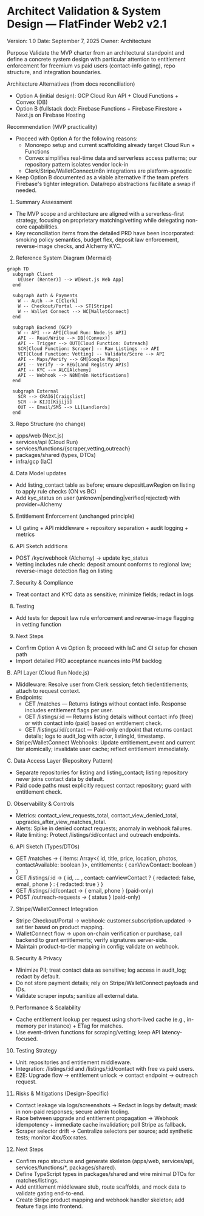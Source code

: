# Architect Validation & System Design — FlatFinder Web2 v2.1

Version: 1.0
Date: September 7, 2025
Owner: Architecture

Purpose
Validate the MVP charter from an architectural standpoint and define a concrete system design with particular attention to entitlement enforcement for freemium vs paid users (contact-info gating), repo structure, and integration boundaries.

Architecture Alternatives (from docs reconciliation)
- Option A (initial design): GCP Cloud Run API + Cloud Functions + Convex (DB)
- Option B (fullstack doc): Firebase Functions + Firebase Firestore + Next.js on Firebase Hosting

Recommendation (MVP practicality)
- Proceed with Option A for the following reasons:
  - Monorepo setup and current scaffolding already target Cloud Run + Functions
  - Convex simplifies real-time data and serverless access patterns; our repository pattern isolates vendor lock-in
  - Clerk/Stripe/WalletConnect/n8n integrations are platform-agnostic
- Keep Option B documented as a viable alternative if the team prefers Firebase's tighter integration. Data/repo abstractions facilitate a swap if needed.

1) Summary Assessment
- The MVP scope and architecture are aligned with a serverless-first strategy, focusing on proprietary matching/vetting while delegating non-core capabilities.
- Key reconciliation items from the detailed PRD have been incorporated: smoking policy semantics, budget flex, deposit law enforcement, reverse-image checks, and Alchemy KYC.

2) Reference System Diagram (Mermaid)
```mermaid
graph TD
  subgraph Client
    U[User (Renter)] --> W[Next.js Web App]
  end

  subgraph Auth & Payments
    W -- Auth --> C[Clerk]
    W -- Checkout/Portal --> ST[Stripe]
    W -- Wallet Connect --> WC[WalletConnect]
  end

  subgraph Backend (GCP)
    W -- API --> API[Cloud Run: Node.js API]
    API -- Read/Write --> DB[(Convex)]
    API -- Trigger --> OUT[Cloud Function: Outreach]
    SCR[Cloud Function: Scraper] -- Raw Listings --> API
    VET[Cloud Function: Vetting] -- Validate/Score --> API
    API -- Maps/Verify --> GM[Google Maps]
    API -- Verify --> REG[Land Registry APIs]
    API -- KYC --> ALC[Alchemy]
    API -- Webhook --> N8N[n8n Notifications]
  end

  subgraph External
    SCR --> CRAIG[Craigslist]
    SCR --> KIJI[Kijiji]
    OUT -- Email/SMS --> LL[Landlords]
  end
```

3) Repo Structure (no change)
- apps/web (Next.js)
- services/api (Cloud Run)
- services/functions/{scraper,vetting,outreach}
- packages/shared (types, DTOs)
- infra/gcp (IaC)

4) Data Model updates
- Add listing_contact table as before; ensure depositLawRegion on listing to apply rule checks (ON vs BC)
- Add kyc_status on user (unknown|pending|verified|rejected) with provider=Alchemy

5) Entitlement Enforcement (unchanged principle)
- UI gating + API middleware + repository separation + audit logging + metrics

6) API Sketch additions
- POST /kyc/webhook (Alchemy) → update kyc_status
- Vetting includes rule check: deposit amount conforms to regional law; reverse-image detection flag on listing

7) Security & Compliance
- Treat contact and KYC data as sensitive; minimize fields; redact in logs

8) Testing
- Add tests for deposit law rule enforcement and reverse-image flagging in vetting function

9) Next Steps
- Confirm Option A vs Option B; proceed with IaC and CI setup for chosen path
- Import detailed PRD acceptance nuances into PM backlog

B. API Layer (Cloud Run Node.js)
- Middleware: Resolve user from Clerk session; fetch tier/entitlements; attach to request context.
- Endpoints:
  - GET /matches — Returns listings without contact info. Response includes entitlement flags per user.
  - GET /listings/:id — Returns listing details without contact info (free) or with contact info (paid) based on entitlement check.
  - GET /listings/:id/contact — Paid-only endpoint that returns contact details; logs to audit_log with actor, listingId, timestamp.
- Stripe/WalletConnect Webhooks: Update entitlement_event and current tier atomically; invalidate user cache; reflect entitlement immediately.

C. Data Access Layer (Repository Pattern)
- Separate repositories for listing and listing_contact; listing repository never joins contact data by default.
- Paid code paths must explicitly request contact repository; guard with entitlement check.

D. Observability & Controls
- Metrics: contact_view_requests_total, contact_view_denied_total, upgrades_after_view_matches_total.
- Alerts: Spike in denied contact requests; anomaly in webhook failures.
- Rate limiting: Protect /listings/:id/contact and outreach endpoints.

6) API Sketch (Types/DTOs)
- GET /matches → { items: Array<{ id, title, price, location, photos, contactAvailable: boolean }>, entitlements: { canViewContact: boolean } }
- GET /listings/:id → { id, ... , contact: canViewContact ? { redacted: false, email, phone } : { redacted: true } }
- GET /listings/:id/contact → { email, phone } (paid-only)
- POST /outreach-requests → { status } (paid-only)

7) Stripe/WalletConnect Integration
- Stripe Checkout/Portal → webhook: customer.subscription.updated → set tier based on product mapping.
- WalletConnect flow → upon on-chain verification or purchase, call backend to grant entitlements; verify signatures server-side.
- Maintain product-to-tier mapping in config; validate on webhook.

8) Security & Privacy
- Minimize PII; treat contact data as sensitive; log access in audit_log; redact by default.
- Do not store payment details; rely on Stripe/WalletConnect payloads and IDs.
- Validate scraper inputs; sanitize all external data.

9) Performance & Scalability
- Cache entitlement lookup per request using short-lived cache (e.g., in-memory per instance) + ETag for matches.
- Use event-driven functions for scraping/vetting; keep API latency-focused.

10) Testing Strategy
- Unit: repositories and entitlement middleware.
- Integration: /listings/:id and /listings/:id/contact with free vs paid users.
- E2E: Upgrade flow → entitlement unlock → contact endpoint → outreach request.

11) Risks & Mitigations (Design-Specific)
- Contact leakage via logs/screenshots → Redact in logs by default; mask in non-paid responses; secure admin tooling.
- Race between upgrade and entitlement propagation → Webhook idempotency + immediate cache invalidation; poll Stripe as fallback.
- Scraper selector drift → Centralize selectors per source; add synthetic tests; monitor 4xx/5xx rates.

12) Next Steps
- Confirm repo structure and generate skeleton (apps/web, services/api, services/functions/*, packages/shared).
- Define TypeScript types in packages/shared and wire minimal DTOs for matches/listings.
- Add entitlement middleware stub, route scaffolds, and mock data to validate gating end-to-end.
- Create Stripe product mapping and webhook handler skeleton; add feature flags into frontend.
